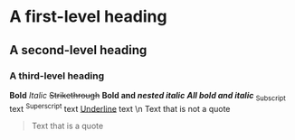 # A first-level heading
## A second-level heading
### A third-level heading
**Bold**
_Italic_
~~Strikethrough~~
**Bold and _nested italic_**
***All bold and italic***
<sub>Subscript</sub> text
<sup>Superscript</sup> text
<ins>Underline</ins> text
\n
Text that is not a quote
> Text that is a quote
